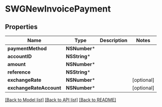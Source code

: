 # SWGNewInvoicePayment

## Properties
Name | Type | Description | Notes
------------ | ------------- | ------------- | -------------
**paymentMethod** | **NSNumber*** |  | 
**accountID** | **NSString*** |  | 
**amount** | **NSNumber*** |  | 
**reference** | **NSString*** |  | 
**exchangeRate** | **NSNumber*** |  | [optional] 
**exchangeRateAccount** | **NSNumber*** |  | [optional] 

[[Back to Model list]](../README.md#documentation-for-models) [[Back to API list]](../README.md#documentation-for-api-endpoints) [[Back to README]](../README.md)


